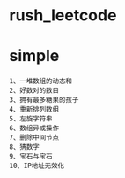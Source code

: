 # rush_leetcode

# simple

```
1、一堆数组的动态和
2、好数对的数目
3、拥有最多糖果的孩子
4、重新排列数组
5、左旋字符串
6、数组异或操作
7、删除中间节点
8、猜数字
9、宝石与宝石
10、IP地址无效化
```
